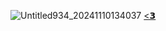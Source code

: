![Untitled934_20241110134037](https://github.com/user-attachments/assets/6ad96150-1daa-4838-b5d5-5c35b51ecb5e)
[<𝟯](https://github.com/jobless-monday)
